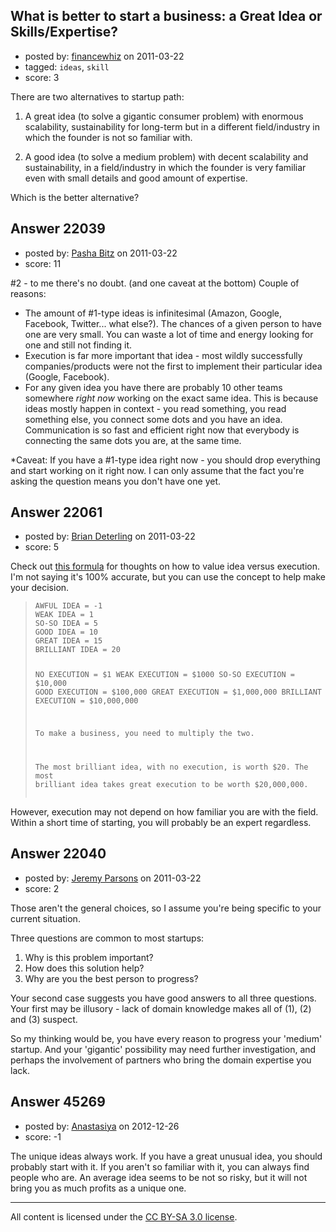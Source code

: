 ## What is better to start a business: a Great Idea or Skills/Expertise?

- posted by: [financewhiz](https://stackexchange.com/users/-1/8822-financewhiz) on 2011-03-22
- tagged: `ideas`, `skill`
- score: 3

There are two alternatives to startup path:

1. A great idea (to solve a gigantic consumer problem) with enormous scalability, sustainability for long-term but in a different field/industry in which the founder is not so familiar with.

2. A good idea (to solve a medium problem) with decent scalability and sustainability, in a field/industry in which the founder is very familiar even with small details and good amount of expertise.

Which is the better alternative?


## Answer 22039

- posted by: [Pasha Bitz](https://stackexchange.com/users/-1/8595-pasha-bitz) on 2011-03-22
- score: 11

\#2 - to me there's no doubt. (and one caveat at the bottom)
Couple of reasons:

 - The amount of #1-type ideas is infinitesimal (Amazon, Google, Facebook, Twitter... what else?). The chances of a given person to have one are very small. You can waste a lot of time and energy looking for one and still not finding it.
 - Execution is far more important that idea - most wildly successfully companies/products were not the first to implement their particular idea (Google, Facebook).
 - For any given idea you have there are probably 10 other teams somewhere *right now* working on the exact same idea. This is because ideas mostly happen in context - you read something, you read something else, you connect some dots and you have an idea. Communication is so fast and efficient right now that everybody is connecting the same dots you are, at the same time.


*Caveat:
If you have a #1-type idea right now - you should drop everything and start working on it right now. I can only assume that the fact you're asking the question means you don't have one yet.


## Answer 22061

- posted by: [Brian Deterling](https://stackexchange.com/users/-1/496-brian-deterling) on 2011-03-22
- score: 5

<p>Check out <a href="http://sivers.org/multiply">this formula</a> for thoughts on how to value idea versus execution. I'm not saying it's 100% accurate, but you can use the concept to help make your decision.</p>

<blockquote>
<pre><code>AWFUL IDEA = -1
WEAK IDEA = 1 
SO-SO IDEA = 5 
GOOD IDEA = 10 
GREAT IDEA = 15 
BRILLIANT IDEA = 20

NO EXECUTION = $1 
WEAK EXECUTION = $1000 
SO-SO EXECUTION = $10,000 
GOOD EXECUTION = $100,000 
GREAT EXECUTION = $1,000,000 
BRILLIANT EXECUTION = $10,000,000

To make a business, you need to
multiply the two.

The most brilliant idea, with no
execution, is worth $20. The most
brilliant idea takes great execution
to be worth $20,000,000.
</code></pre>
</blockquote>

<p>However, execution may not depend on how familiar you are with the field. Within a short time of starting, you will probably be an expert regardless.</p>



## Answer 22040

- posted by: [Jeremy Parsons](https://stackexchange.com/users/-1/4291-jeremy-parsons) on 2011-03-22
- score: 2

Those aren't the general choices, so I assume you're being specific to your current situation.

Three questions are common to most startups:

1. Why is this problem important?
2. How does this solution help?
3. Why are you the best person to progress?

Your second case suggests you have good answers to all three questions. Your first may be illusory - lack of domain knowledge makes  all of (1), (2) and (3) suspect.

So my thinking would be, you have every reason to progress your 'medium' startup. And your 'gigantic' possibility may need further investigation, and perhaps the involvement of partners who bring the domain expertise you lack.


## Answer 45269

- posted by: [Anastasiya](https://stackexchange.com/users/-1/21909-anastasiya) on 2012-12-26
- score: -1

The unique ideas always work. If you have a great unusual idea, you should probably start with it. If you aren't so familiar with it, you can always find people who are. An average idea seems to be not so risky, but it will not bring you as much profits as a unique one.



---

All content is licensed under the [CC BY-SA 3.0 license](https://creativecommons.org/licenses/by-sa/3.0/).
